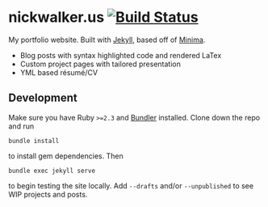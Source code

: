 # nickwalker.us [![Build Status](https://travis-ci.org/nickswalker/nickwalker.us.svg?branch=master)](https://travis-ci.org/nickswalker/nickwalker.us)

My portfolio website. Built with [Jekyll](https://jekyllrb.com), based off of [Minima](https://github.com/jekyll/minima).

* Blog posts with syntax highlighted code and rendered LaTex
* Custom project pages with tailored presentation
* YML based résumé/CV

## Development

Make sure you have Ruby `>=2.3` and [Bundler](http://bundler.io/) installed. Clone down the repo and run

    bundle install

to install gem dependencies. Then

    bundle exec jekyll serve

to begin testing the site locally. Add `--drafts` and/or `--unpublished` to see WIP projects and posts.